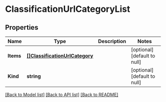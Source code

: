 # ClassificationUrlCategoryList

## Properties
Name | Type | Description | Notes
------------ | ------------- | ------------- | -------------
**Items** | [**[]ClassificationUrlCategory**](classification_urlCategory.md) |  | [optional] [default to null]
**Kind** | **string** |  | [optional] [default to null]

[[Back to Model list]](../README.md#documentation-for-models) [[Back to API list]](../README.md#documentation-for-api-endpoints) [[Back to README]](../README.md)


